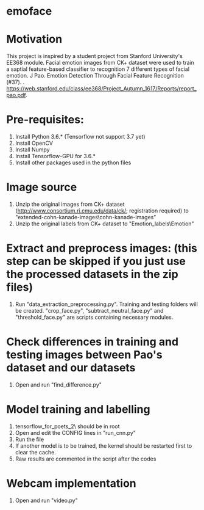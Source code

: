 # emoface

# Motivation
This project is inspired by a student project from Stanford University's EE368 module. Facial emotion images from CK+ dataset were used to train a saptial feature-based classifier to recognition 7 different types of facial emotion.
J Pao. Emotion Detection Through Facial Feature Recognition (#37). . https://web.stanford.edu/class/ee368/Project_Autumn_1617/Reports/report_pao.pdf. 


# Pre-requisites:
1. Install Python 3.6.* (Tensorflow not support 3.7 yet)
2. Install OpenCV
3. Install Numpy
4. Install Tensorflow-GPU for 3.6.*
5. Install other packages used in the python files

# Image source
1. Unzip the original images from CK+ dataset  (http://www.consortium.ri.cmu.edu/data/ck/; registration required) to "extended-cohn-kanade-images\cohn-kanade-images"
2. Unzip the original labels from CK+ dataset to "Emotion_labels\Emotion"

# Extract and preprocess images: (this step can be skipped if you just use the processed datasets in the zip files)
1. Run "data_extraction_preprocessing.py". Training and testing folders will be created. "crop_face.py", "subtract_neutral_face.py" and "threshold_face.py" are scripts containing necessary modules.

# Check differences in training and testing images between Pao's dataset and our datasets
1. Open and run "find_difference.py"

# Model training and labelling
1. tensorflow_for_poets_2\ should be in root
2. Open and edit the CONFIG lines in "run_cnn.py"
3. Run the file
4. If another model is to be trained, the kernel should be restarted first to clear the cache.
5. Raw results are commented in the script after the codes

# Webcam implementation
1. Open and run "video.py"
